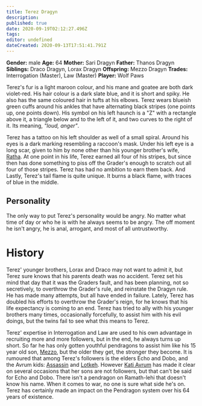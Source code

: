 ```yaml
---
title: Terez Dragyn
description: 
published: true
date: 2020-09-19T02:12:27.496Z
tags: 
editor: undefined
dateCreated: 2020-09-13T17:51:41.791Z
---
```


**Gender:** male
**Age:** 64
**Mother:** Sari Dragyn
**Father:** Thanos Dragyn
**Siblings:** Draco Dragyn, Lorax Dragyn
**Offspring:** Mezzo Dragyn
**Trades:** Interrogation (Master), Law (Master)
**Player:** Wolf Paws

Terez's fur is a light maroon colour, and his mane and goatee are both dark violet-red. His hair colour is a dark slate blue, and it is short and spiky. He also has the same coloured hair in tufts at his elbows. Terez wears blueish green cuffs around his ankles that have alternating black stripes (one points up, one points down). His symbol on his left haunch is a "Z" with a rectangle above it, a triangle below and to the left of it, and two curves to the right of it. Its meaning, *"loud, anger"*.

Terez has a tattoo on his left shoulder as well of a small spiral. Around his eyes is a dark marking resembling a raccoon's mask. Under his left eye is a long scar, given to him by none other than his younger brother's wife, [Ratha](/characters/ratharee-dragyn "wikilink"). At one point in his life, Terez earned all four of his stripes, but since then has done something to piss off the Grader's enough to scratch out all four of those stripes. Terez has had no ambition to earn them back. And Lastly, Terez's tail flame is quite unique. It burns a black flame, with traces of blue in the middle.

## Personality

The only way to put Terez's personality would be angry. No matter what time of day or who he is with he always seems to be angry. The off moment he isn't angry, he is anal, arrogant, and most of all untrustworthy.

# History

Terez' younger brothers, Lorax and Draco may not want to admit it, but Terez sure knows that his parents death was no accident. Terez set his mind that day that it was the Graders fault, and has been planning, not so secretively, to overthrow the Grader's rule, and reinstate the Dragyn rule. He has made many attempts, but all have ended in failure. Lately, Terez has doubled his efforts to overthrow the Grader's reign, for he knows that his life expectancy is coming to an end. Terez has tried to ally with his younger brothers many times, occasionally forcefully, to assist him with his evil doings, but the twins fail to see what this means to Terez.

Terez' expertise in Interrogation and Law are used to his own advantage in recruiting more and more followers, but in the end, he always turns up short. So far he has only gotten youthful pendragons to assist him like his 15 year old son, [Mezzo](/characters/mezzo-dragyn "wikilink"), but the older they get, the stronger they become. It is rumoured that among Terez's followers is the elders Echo and Dobo, and the Avrum kids: [Assassin](/characters/assassin-avrum "wikilink") and [Lotkeh](/characters/lotkeh-avrum "wikilink"). However [Kati Avrum](/characters/kati-avrum "wikilink") has made it clear on several occasions that her sons are not followers, but that can't be said for Echo and Dobo. There isn't a pendragon on Ramath-lehi that doesn't know his name. When it comes to war, no one is sure what side he's on. Terez has certainly made an impact on the Pendragon system over his 64 years of existence.
